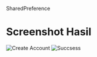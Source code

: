  SharedPreference

# Screenshot Hasil 
![Create Account](https://user-images.githubusercontent.com/46735362/84785680-f76ae100-b015-11ea-8d4c-593836d3fe44.jpeg)
![Succsess](https://user-images.githubusercontent.com/46735362/84785782-179aa000-b016-11ea-83a1-eb4af2ff8c3c.jpeg)
